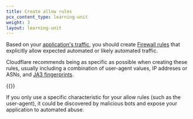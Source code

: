 ```yaml
---
title: Create allow rules
pcx_content_type: learning-unit
weight: 3
layout: learning-unit
---
```


Based on your [application's traffic](/learning-paths/modules/security/bot-management-setup/review-analytics/?learning_path=bot-management), you should create [Firewall rules](/firewall/cf-dashboard/create-edit-delete-rules/) that explicitly allow expected automated or likely automated traffic.

Cloudflare recommends being as specific as possible when creating these rules, usually including a combination of user-agent values, IP addreses or ASNs, and [JA3 fingerprints](/bots/concepts/ja3-fingerprint/).

{{<render file="_allow-mobile-app-rule.md" productFolder="bots">}}

If you only use a specific characteristic for your allow rules (such as the user-agent), it could be discovered by malicious bots and expose your application to automated abuse.